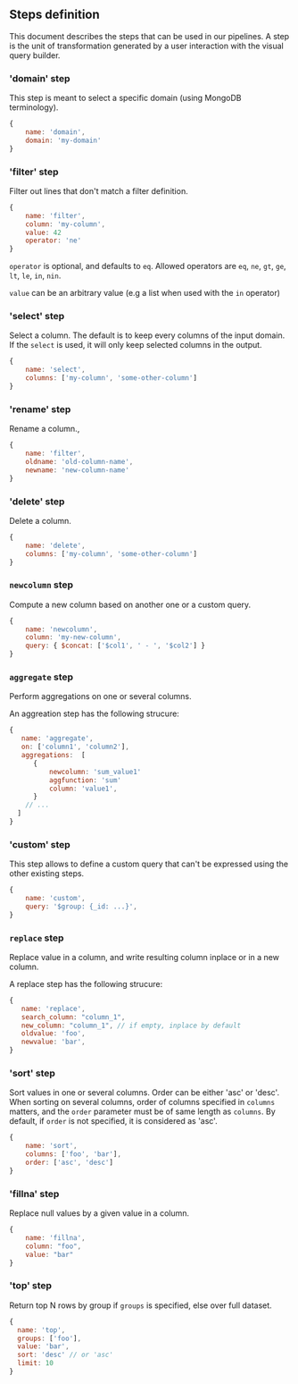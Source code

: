 ## Steps definition

This document describes the steps that can be used in our pipelines. A step is
the unit of transformation generated by a user interaction with the visual query
builder.

### 'domain' step

This step is meant to select a specific domain (using MongoDB terminology).

```javascript
{
    name: 'domain',
    domain: 'my-domain'
}
```

### 'filter' step

Filter out lines that don't match a filter definition.

```javascript
{
    name: 'filter',
    column: 'my-column',
    value: 42
    operator: 'ne'
}
```

`operator` is optional, and defaults to `eq`. Allowed operators are `eq`, `ne`,
`gt`, `ge`, `lt`, `le`, `in`, `nin`.

`value` can be an arbitrary value (e.g a list when used with the `in` operator)

### 'select' step

Select a column. The default is to keep every columns of the input domain. If
the `select` is used, it will only keep selected columns in the output.

```javascript
{
    name: 'select',
    columns: ['my-column', 'some-other-column']
}
```

### 'rename' step

Rename a column.,

```javascript
{
    name: 'filter',
    oldname: 'old-column-name',
    newname: 'new-column-name'
}
```

### 'delete' step

Delete a column.

```javascript
{
    name: 'delete',
    columns: ['my-column', 'some-other-column']
}
```

### `newcolumn` step

Compute a new column based on another one or a custom query.

```javascript
{
    name: 'newcolumn',
    column: 'my-new-column',
    query: { $concat: ['$col1', ' - ', '$col2'] }
}
```

### `aggregate` step

Perform aggregations on one or several columns.

An aggreation step has the following strucure:

```javascript
{
   name: 'aggregate',
   on: ['column1', 'column2'],
   aggregations:  [
      {
          newcolumn: 'sum_value1'
          aggfunction: 'sum'
          column: 'value1',
      }
    // ...
  ]
}
```

### 'custom' step

This step allows to define a custom query that can't be expressed using the
other existing steps.

```javascript
{
    name: 'custom',
    query: '$group: {_id: ...}',
}
```

### `replace` step

Replace value in a column, and write resulting column inplace or in a new column.

A replace step has the following strucure:

```javascript
{
   name: 'replace',
   search_column: "column_1",
   new_column: "column_1", // if empty, inplace by default
   oldvalue: 'foo',
   newvalue: 'bar',
}
```

### 'sort' step

Sort values in one or several columns. Order can be either 'asc' or 'desc'.
When sorting on several columns, order of columns specified in `columns` matters,
and the `order` parameter must be of same length as `columns`. By default, if
`order` is not specified, it is considered as 'asc'.

```javascript
{
    name: 'sort',
    columns: ['foo', 'bar'],
    order: ['asc', 'desc']
}
```

### 'fillna' step

Replace null values by a given value in a column.

```javascript
{
    name: 'fillna',
    column: "foo",
    value: "bar"
}
```

### 'top' step

Return top N rows by group if `groups` is specified, else over full dataset.

```javascript
{
  name: 'top',
  groups: ['foo'],
  value: 'bar',
  sort: 'desc' // or 'asc'
  limit: 10
}
```

